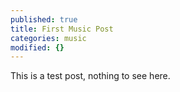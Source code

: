 ```yaml
---
published: true
title: First Music Post
categories: music
modified: {}
---
```

This is a test post, nothing to see here.
